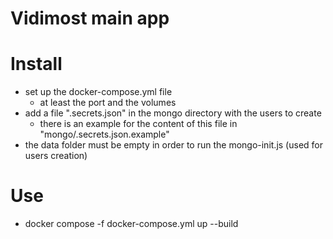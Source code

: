 Vidimost main app
=================

Install
=======

* set up the docker-compose.yml file
    * at least the port and the volumes
* add a file ".secrets.json" in the mongo directory with the users to create
    * there is an example for the content of this file in "mongo/.secrets.json.example"
* the data folder must be empty in order to run the mongo-init.js (used for users creation)


Use
===

* docker compose -f docker-compose.yml up --build